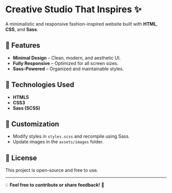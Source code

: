 # Creative Studio That Inspires ✨

A minimalistic and responsive fashion-inspired website built with **HTML**, **CSS**, and **Sass**.

## 🌟 Features
- **Minimal Design** – Clean, modern, and aesthetic UI.
- **Fully Responsive** – Optimized for all screen sizes.
- **Sass-Powered** – Organized and maintainable styles.
  
## 🚀 Technologies Used
- **HTML5**
- **CSS3**
- **Sass (SCSS)**

## 🎨 Customization
- Modify styles in `styles.scss` and recompile using Sass.
- Update images in the `assets/images` folder.

## 📜 License
This project is open-source and free to use.

---
💡 **Feel free to contribute or share feedback!** 🚀

